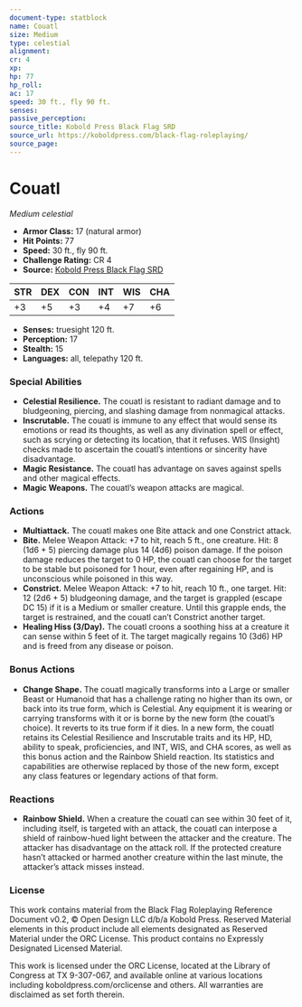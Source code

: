 ```yaml
---
document-type: statblock
name: Couatl
size: Medium
type: celestial
alignment: 
cr: 4
xp: 
hp: 77
hp_roll: 
ac: 17
speed: 30 ft., fly 90 ft.
senses: 
passive_perception: 
source_title: Kobold Press Black Flag SRD
source_url: https://koboldpress.com/black-flag-roleplaying/
source_page: 
---
```


# Couatl

*Medium celestial*

- **Armor Class:** 17 (natural armor)
- **Hit Points:** 77
- **Speed:** 30 ft., fly 90 ft.
- **Challenge Rating:** CR 4
- **Source:** [Kobold Press Black Flag SRD](https://koboldpress.com/black-flag-roleplaying/)

| STR | DEX | CON | INT | WIS | CHA |
| --- | --- | --- | --- | --- | --- |
| +3 | +5 | +3 | +4 | +7 | +6 |

- **Senses:** truesight 120 ft.
- **Perception:** 17
- **Stealth:** 15
- **Languages:** all, telepathy 120 ft.

### Special Abilities

- **Celestial Resilience.** The couatl is resistant to radiant damage and to bludgeoning, piercing, and slashing damage from nonmagical attacks.
- **Inscrutable.** The couatl is immune to any effect that would sense its emotions or read its thoughts, as well as any divination spell or effect, such as scrying or detecting its location, that it refuses. WIS (Insight) checks made to ascertain the couatl’s intentions or sincerity have disadvantage.
- **Magic Resistance.** The couatl has advantage on saves against spells and other magical effects.
- **Magic Weapons.** The couatl’s weapon attacks are magical.

### Actions

- **Multiattack.** The couatl makes one Bite attack and one Constrict attack.
- **Bite.** Melee Weapon Attack: +7 to hit, reach 5 ft., one creature. Hit: 8 (1d6 + 5) piercing damage plus 14 (4d6) poison damage. If the poison damage reduces the target to 0 HP, the couatl can choose for the target to be stable but poisoned for 1 hour, even after regaining HP, and is unconscious while poisoned in this way.
- **Constrict.** Melee Weapon Attack: +7 to hit, reach 10 ft., one target. Hit: 12 (2d6 + 5) bludgeoning damage, and the target is grappled (escape DC 15) if it is a Medium or smaller creature. Until this grapple ends, the target is restrained, and the couatl can’t Constrict another target.
- **Healing Hiss (3/Day).** The couatl croons a soothing hiss at a creature it can sense within 5 feet of it. The target magically regains 10 (3d6) HP and is freed from any disease or poison.

### Bonus Actions

- **Change Shape.** The couatl magically transforms into a Large or smaller Beast or Humanoid that has a challenge rating no higher than its own, or back into its true form, which is Celestial. Any equipment it is wearing or carrying transforms with it or is borne by the new form (the couatl’s choice). It reverts to its true form if it dies. In a new form, the couatl retains its Celestial Resilience and Inscrutable traits and its HP, HD, ability to speak, proficiencies, and INT, WIS, and CHA scores, as well as this bonus action and the Rainbow Shield reaction. Its statistics and capabilities are otherwise replaced by those of the new form, except any class features or legendary actions of that form.

### Reactions

- **Rainbow Shield.** When a creature the couatl can see within 30 feet of it, including itself, is targeted with an attack, the couatl can interpose a shield of rainbow-hued light between the attacker and the creature. The attacker has disadvantage on the attack roll. If the protected creature hasn’t attacked or harmed another creature within the last minute, the attacker’s attack misses instead.

### License

This work contains material from the Black Flag Roleplaying Reference Document v0.2, © Open Design LLC d/b/a Kobold Press. Reserved Material elements in this product include all elements designated as Reserved Material under the ORC License. This product contains no Expressly Designated Licensed Material.

This work is licensed under the ORC License, located at the Library of Congress at TX 9-307-067, and available online at various locations including koboldpress.com/orclicense and others. All warranties are disclaimed as set forth therein.
